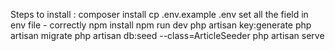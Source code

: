 Steps to install :
composer install
cp .env.example .env 
set all the field in env file - correctly
npm install
npm run dev
php artisan key:generate
php artisan migrate
php artisan db:seed --class=ArticleSeeder
php artisan serve